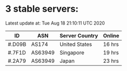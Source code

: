 # 3 stable servers:

Latest update at: Tue Aug 18 21:10:11 UTC 2020

| ID | ASN | Server Country | Online |
| -- | --- | -------------- | ------ |
| #.D09B | AS174 | United States | 16 hrs |
| #.7F1D | AS63949 | Singapore | 19 hrs |
| #.2A79 | AS63949 | Japan | 23 hrs |

